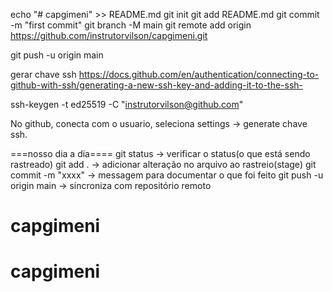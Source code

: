 echo "# capgimeni" >> README.md
git init
git add README.md
git commit -m "first commit"
git branch -M main
git remote add origin https://github.com/instrutorvilson/capgimeni.git

git push -u origin main



gerar chave ssh
https://docs.github.com/en/authentication/connecting-to-github-with-ssh/generating-a-new-ssh-key-and-adding-it-to-the-ssh-

ssh-keygen -t ed25519 -C "instrutorvilson@github.com"

No github, conecta com o usuario, seleciona settings -> generate chave ssh.

===nosso dia a dia====
git status -> verificar o status(o que está sendo rastreado)
git add . -> adicionar alteração no arquivo ao rastreio(stage)
git commit -m "xxxx" -> messagem para documentar o que foi feito
git push -u origin main -> sincroniza com repositório remoto
# capgimeni
# capgimeni
